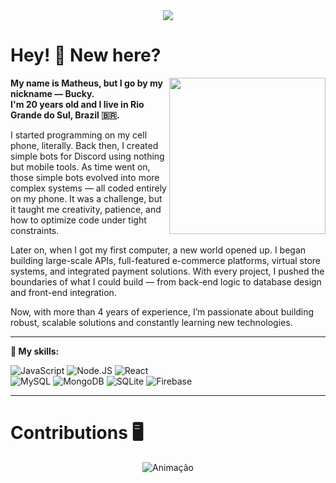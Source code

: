 <div align="center">
  <img src="https://readme-typing-svg.herokuapp.com/?lines=Hi!;My+name+is+Bucky!;Welcome+to+my+profile!;&center=true&size=27">
</div>

# Hey! 🖖 New here?
<img align="right" src="/assets/pixel-game.gif" width="250"/>

**My name is Matheus, but I go by my nickname — Bucky.**  
**I'm 20 years old and I live in Rio Grande do Sul, Brazil 🇧🇷.**

I started programming on my cell phone, literally. Back then, I created simple bots for Discord using nothing but mobile tools. As time went on, those simple bots evolved into more complex systems — all coded entirely on my phone. It was a challenge, but it taught me creativity, patience, and how to optimize code under tight constraints.

Later on, when I got my first computer, a new world opened up. I began building large-scale APIs, full-featured e-commerce platforms, virtual store systems, and integrated payment solutions. With every project, I pushed the boundaries of what I could build — from back-end logic to database design and front-end integration.

Now, with more than 4 years of experience, I’m passionate about building robust, scalable solutions and constantly learning new technologies.

---

**🎯 My skills:**
<div>
  <img alt="JavaScript" src="https://img.shields.io/badge/JavaScript-F7DF1E?style=for-the-badge&logo=javascript&logoColor=black"/>
  <img alt="Node.JS" src="https://img.shields.io/badge/Node.js-43853D?style=for-the-badge&logo=node.js&logoColor=white"/>
  <img alt="React" src="https://img.shields.io/badge/React-20232A?style=for-the-badge&logo=react&logoColor=61DAFB"/>
</div>
<div>
  <img alt="MySQL" src="https://img.shields.io/badge/MySQL-00000F?style=for-the-badge&logo=mysql&logoColor=white"/>
  <img alt="MongoDB" src="https://img.shields.io/badge/MongoDB-4EA94B?style=for-the-badge&logo=mongodb&logoColor=white"/>
  <img alt="SQLite" src="https://img.shields.io/badge/SQLite-07405E?style=for-the-badge&logo=sqlite&logoColor=white"/>
  <img alt="Firebase" src="https://img.shields.io/badge/firebase-ffca28?style=for-the-badge&logo=firebase&logoColor=white"/>
</div>

---

# Contributions 🖥️
<div align="center"> 
  <img alt="Animação" src="https://github.com/isBucky/snk/raw/output/github-contribution-grid-snake.svg">
</div>
